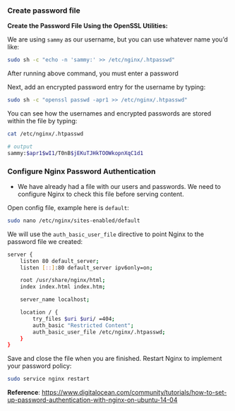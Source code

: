 ### Create password file

**Create the Password File Using the OpenSSL Utilities:**

We are using `sammy` as our username, but you can use whatever name you’d like:
```bash
sudo sh -c "echo -n 'sammy:' >> /etc/nginx/.htpasswd"
```

After running above command, you must enter a password

Next, add an encrypted password entry for the username by typing:
```bash
sudo sh -c "openssl passwd -apr1 >> /etc/nginx/.htpasswd"
```

You can see how the usernames and encrypted passwords are stored within the file by typing:
```bash
cat /etc/nginx/.htpasswd

# output
sammy:$apr1$wI1/T0nB$jEKuTJHkTOOWkopnXqC1d1
```

### Configure Nginx Password Authentication
- We have already had a file with our users and passwords. We need to configure Nginx to check this file before serving content.

Open config file, example here is `default`:

```bash
sudo nano /etc/nginx/sites-enabled/default
```

We will use the `auth_basic_user_file` directive to point Nginx to the password file we created:

```bash
server {
    listen 80 default_server;
    listen [::]:80 default_server ipv6only=on;

    root /usr/share/nginx/html;
    index index.html index.htm;

    server_name localhost;

    location / {
        try_files $uri $uri/ =404;
        auth_basic "Restricted Content";
        auth_basic_user_file /etc/nginx/.htpasswd;
    }
}
```

Save and close the file when you are finished. Restart Nginx to implement your password policy:

```bash
sudo service nginx restart
```

**Reference**: https://www.digitalocean.com/community/tutorials/how-to-set-up-password-authentication-with-nginx-on-ubuntu-14-04